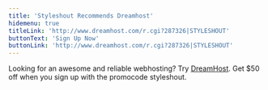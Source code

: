 ```yaml
---
title: 'Styleshout Recommends Dreamhost'
hidemenu: true
titleLink: 'http://www.dreamhost.com/r.cgi?287326|STYLESHOUT'
buttonText: 'Sign Up Now'
buttonLink: 'http://www.dreamhost.com/r.cgi?287326|STYLESHOUT'
---
```


Looking for an awesome and reliable webhosting? Try <a href="http://www.dreamhost.com/r.cgi?287326|STYLESHOUT">DreamHost</a>.
                Get <span>$50 off</span> when you sign up with the promocode <span>styleshout</span>.
